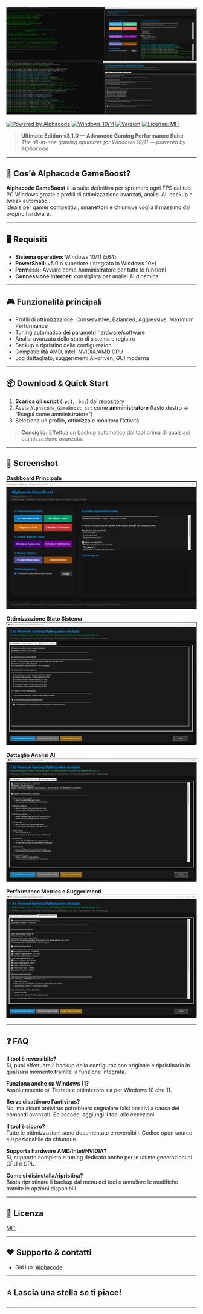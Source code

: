 ![Alphacode GameBoost Banner](gameboost.png)

[![Powered by Alphacode](https://img.shields.io/badge/powered%20by-Alphacode-blue?style=flat-square&logo=github)](https://github.com/Alphacode)
[![Windows 10/11](https://img.shields.io/badge/Windows-10%2F11-blue?logo=windows)](#)
[![Version](https://img.shields.io/badge/version-3.1.0-brightgreen?style=flat-square)](#)
[![License: MIT](https://img.shields.io/badge/License-MIT-yellow.svg)](LICENSE)

> **Ultimate Edition v3.1.0 — Advanced Gaming Performance Suite**  
> _The all-in-one gaming optimizer for Windows 10/11 — powered by Alphacode_

---

## 🚀 Cos'è Alphacode GameBoost?

**Alphacode GameBoost** è la suite definitiva per spremere ogni FPS dal tuo PC Windows grazie a profili di ottimizzazione avanzati, analisi AI, backup e tweak automatici.  
Ideale per gamer competitivi, smanettoni e chiunque voglia il massimo dal proprio hardware.

---

## 🖥️ Requisiti

- **Sistema operativo:** Windows 10/11 (x64)
- **PowerShell:** v5.0 o superiore (integrato in Windows 10+)
- **Permessi:** Avviare come Amministratore per tutte le funzioni
- **Connessione internet:** consigliata per analisi AI dinamica

---

## 🎮 Funzionalità principali

- Profili di ottimizzazione: Conservative, Balanced, Aggressive, Maximum Performance
- Tuning automatico dei parametri hardware/software
- Analisi avanzata dello stato di sistema e registro
- Backup e ripristino delle configurazioni
- Compatibilità AMD, Intel, NVIDIA/AMD GPU
- Log dettagliato, suggerimenti AI-driven, GUI moderna

---

## 📦 Download & Quick Start

1. **Scarica gli script** (`.ps1`, `.bat`) dal [repository](https://github.com/pinksy91/Alphacode_GameBoost)
2. Avvia `Alphacode_GameBoost.bat` come **amministratore** (tasto destro → “Esegui come amministratore”)
3. Seleziona un profilo, ottimizza e monitora l’attività

> **Consiglio:** Effettua un backup automatico dal tool prima di qualsiasi ottimizzazione avanzata.

---

## 📸 Screenshot

**Dashboard Principale**
![Main UI](1.png)

**Ottimizzazione Stato Sistema**
![System Optimization Status](2.png)

**Dettaglio Analisi AI**
![AI Optimization Analysis](3.png)

**Performance Metrics e Suggerimenti**
![Performance Metrics](4.png)

---

## ❓ FAQ

**Il tool è reversibile?**  
Sì, puoi effettuare il backup della configurazione originale e ripristinarla in qualsiasi momento tramite la funzione integrata.

**Funziona anche su Windows 11?**  
Assolutamente sì! Testato e ottimizzato sia per Windows 10 che 11.

**Serve disattivare l’antivirus?**  
No, ma alcuni antivirus potrebbero segnalare falsi positivi a causa dei comandi avanzati. Se accade, aggiungi il tool alle eccezioni.

**Il tool è sicuro?**  
Tutte le ottimizzazioni sono documentate e reversibili. Codice open source e ispezionabile da chiunque.

**Supporta hardware AMD/Intel/NVIDIA?**  
Sì, supporto completo e tuning dedicato anche per le ultime generazioni di CPU e GPU.

**Come si disinstalla/ripristina?**  
Basta ripristinare il backup dal menu del tool o annullare le modifiche tramite le opzioni disponibili.

---

## 📄 Licenza

[MIT](LICENSE)

---

## ❤️ Supporto & contatti

- GitHub: [Alphacode](https://github.com/Alphacode)

---

## ⭐️ Lascia una stella se ti piace!

---

